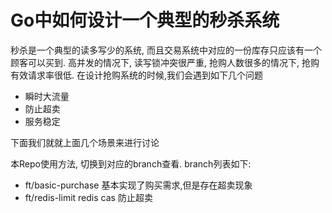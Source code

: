 # Go中如何设计一个典型的秒杀系统

秒杀是一个典型的读多写少的系统, 而且交易系统中对应的一份库存只应该有一个顾客可以买到. 高并发的情况下, 读写锁冲突很严重, 抢购人数很多的情况下, 抢购有效请求率很低. 在设计抢购系统的时候,我们会遇到如下几个问题

- 瞬时大流量
- 防止超卖
- 服务稳定

下面我们就就上面几个场景来进行讨论

本Repo使用方法, 切换到对应的branch查看. branch列表如下:

- ft/basic-purchase 基本实现了购买需求,但是存在超卖现象
- ft/redis-limit redis cas 防止超卖
